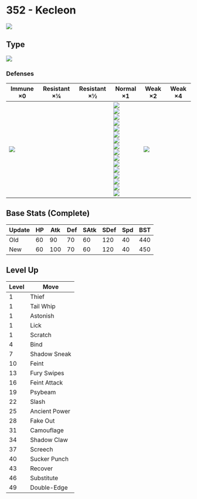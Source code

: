 # 352 - Kecleon
![][352]

## Type

![][normal]

### Defenses

Immune ×0      | Resistant ×¼ | Resistant ×½ | Normal ×1                                                                                                                                                                                                                           | Weak ×2           | Weak ×4
---            | ---          | ---          | ---                                                                                                                                                                                                                                 | ---               | ---
![][ghost]<br> | &nbsp;       | &nbsp;       | ![][normal]<br>![][flying]<br>![][poison]<br>![][ground]<br>![][rock]<br>![][bug]<br>![][steel]<br>![][fire]<br>![][water]<br>![][grass]<br>![][electric]<br>![][psychic]<br>![][ice]<br>![][dragon]<br>![][dark]<br>![][fairy]<br> | ![][fighting]<br> | &nbsp;

## Base Stats (Complete)

Update | HP  | Atk | Def | SAtk | SDef | Spd | BST
---    | --- | --- | --- | ---  | ---  | --- | ---
Old    | 60  | 90  | 70  | 60   | 120  | 40  | 440
New    | 60  | 100 | 70  | 60   | 120  | 40  | 450

## Level Up

Level | Move
---   | ---
1     | Thief
1     | Tail Whip
1     | Astonish
1     | Lick
1     | Scratch
4     | Bind
7     | Shadow Sneak
10    | Feint
13    | Fury Swipes
16    | Feint Attack
19    | Psybeam
22    | Slash
25    | Ancient Power
28    | Fake Out
31    | Camouflage
34    | Shadow Claw
37    | Screech
40    | Sucker Punch
43    | Recover
46    | Substitute
49    | Double-Edge

[352]: ../img/pokemon/352.png
[normal]: ../img/types/normal.png
[fire]: ../img/types/fire.png
[fighting]: ../img/types/fighting.png
[water]: ../img/types/water.png
[flying]: ../img/types/flying.png
[grass]: ../img/types/grass.png
[poison]: ../img/types/poison.png
[electric]: ../img/types/electric.png
[ground]: ../img/types/ground.png
[psychic]: ../img/types/psychic.png
[rock]: ../img/types/rock.png
[ice]: ../img/types/ice.png
[bug]: ../img/types/bug.png
[dragon]: ../img/types/dragon.png
[ghost]: ../img/types/ghost.png
[dark]: ../img/types/dark.png
[steel]: ../img/types/steel.png
[fairy]: ../img/types/fairy.png
